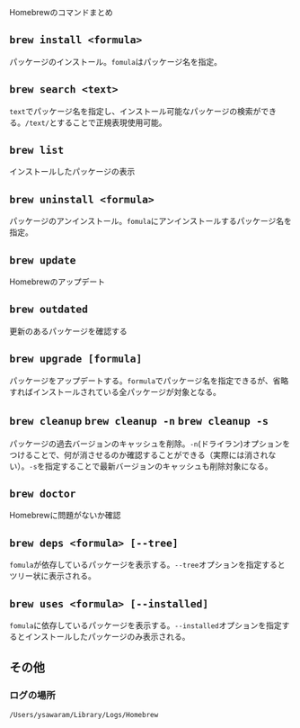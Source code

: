 Homebrewのコマンドまとめ

## `brew install <formula>`
パッケージのインストール。`fomula`はパッケージ名を指定。

## `brew search <text>`
`text`でパッケージ名を指定し、インストール可能なパッケージの検索ができる。`/text/`とすることで正規表現使用可能。

## `brew list`
インストールしたパッケージの表示

## `brew uninstall <formula>`
パッケージのアンインストール。`fomula`にアンインストールするパッケージ名を指定。

## `brew update`
Homebrewのアップデート

## `brew outdated`
更新のあるパッケージを確認する

## `brew upgrade [formula]`
パッケージをアップデートする。`formula`でパッケージ名を指定できるが、省略すればインストールされている全パッケージが対象となる。

## `brew cleanup` `brew cleanup -n` `brew cleanup -s`
パッケージの過去バージョンのキャッシュを削除。`-n`(ドライラン)オプションをつけることで、何が消させるのか確認することができる（実際には消されない）。`-s`を指定することで最新バージョンのキャッシュも削除対象になる。

## `brew doctor`
Homebrewに問題がないか確認

## `brew deps <formula> [--tree]`
`fomula`が依存しているパッケージを表示する。`--tree`オプションを指定するとツリー状に表示される。

## `brew uses <formula> [--installed]`
`fomula`に依存しているパッケージを表示する。`--installed`オプションを指定するとインストールしたパッケージのみ表示される。

## その他

### ログの場所
```
/Users/ysawaram/Library/Logs/Homebrew
```
